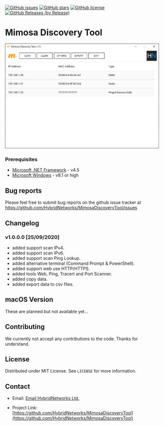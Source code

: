 [![GitHub issues](https://img.shields.io/github/issues/HybridNetworks/MimosaDiscoveryTool?style=for-the-badge)](https://github.com/HybridNetworks/MimosaDiscoveryTool/issues)
[![GitHub stars](https://img.shields.io/github/stars/HybridNetworks/MimosaDiscoveryTool?style=for-the-badge)](https://github.com/HybridNetworks/MimosaDiscoveryTool/stargazers)
[![GitHub license](https://img.shields.io/github/license/HybridNetworks/MimosaDiscoveryTool?style=for-the-badge)](https://raw.githubusercontent.com/HybridNetworks/MimosaDiscoveryTool/master/LICENSE)
[![GitHub Releases (by Release)](https://img.shields.io/github/downloads/HybridNetworks/MimosaDiscoveryTool/1.0.0.0/total?style=for-the-badge)](https://github.com/HybridNetworks/MimosaDiscoveryTool/releases/tag/1.0.0.0)

Mimosa Discovery Tool
=============================

  <a href="https://github.com/HybridNetworks/MimosaDiscoveryTool">
    <img src="https://raw.githubusercontent.com/HybridNetworks/MimosaDiscoveryTool/master/screenshot.png" alt="Mimosa Discovery Tool">
  </a>
 
### Prerequisites

- [Microsoft .NET Framework](https://www.microsoft.com/download/details.aspx?id=30653) - v4.5
- [Microsoft Windows](https://www.microsoft.com/windows) - v8.1 or high

## Bug reports

Please feel free to submit bug reports on the github issue tracker at https://github.com/HybridNetworks/MimosaDiscoveryTool/issues

## Changelog

<h3>v1.0.0.0 [25/09/2020]</h3>

 - added support scan IPv4.
 - added support scan IPv6.
 - added support scan Ping Lookup.
 - added alternative terminal (Command Prompt & PowerShell).
 - added support web use HTTP/HTTPS.
 - added tools Web, Ping, Tracert and Port Scanner.
 - added copy data.
 - added export data to csv files.

## macOS Version

These are planned but not available yet...

## Contributing

We currently not accept any contributions to the code. Thanks for understand.

## License

Distributed under MIT License. See `LICENSE` for more information.

## Contact

- Email: [Email HybridNetworks Ltd.](mailto:info@hybridnetworks.com.ar)

- Project Link: [https://github.com/HybridNetworks/MimosaDiscoveryTool](https://github.com/HybridNetworks/MimosaDiscoveryTool)
